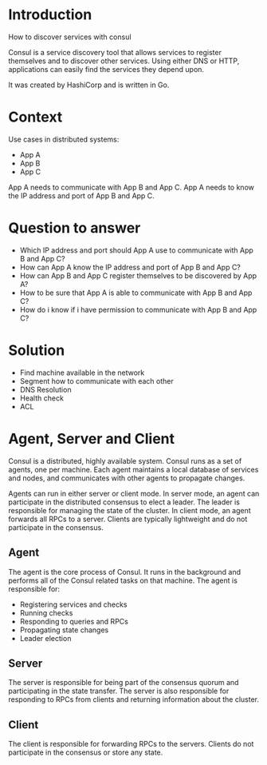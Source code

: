 # Introduction

How to discover services with consul

Consul is a service discovery tool that allows services to register themselves and to discover other services. Using either DNS or HTTP, applications can easily find the services they depend upon.

It was created by HashiCorp and is written in Go.

# Context

Use cases in distributed systems:

- App A
- App B
- App C

App A needs to communicate with App B and App C. App A needs to know the IP address and port of App B and App C.

# Question to answer

- Which IP address and port should App A use to communicate with App B and App C?
- How can App A know the IP address and port of App B and App C?
- How can App B and App C register themselves to be discovered by App A?
- How to be sure that App A is able to communicate with App B and App C?
- How do i know if i have permission to communicate with App B and App C?

# Solution

- Find machine available in the network
- Segment how to communicate with each other
- DNS Resolution
- Health check
- ACL

# Agent, Server and Client

Consul is a distributed, highly available system. Consul runs as a set of agents, one per machine. Each agent maintains a local database of services and nodes, and communicates with other agents to propagate changes.

Agents can run in either server or client mode. In server mode, an agent can participate in the distributed consensus to elect a leader. The leader is responsible for managing the state of the cluster. In client mode, an agent forwards all RPCs to a server. Clients are typically lightweight and do not participate in the consensus.

## Agent

The agent is the core process of Consul. It runs in the background and performs all of the Consul related tasks on that machine. The agent is responsible for:

- Registering services and checks
- Running checks
- Responding to queries and RPCs
- Propagating state changes
- Leader election

## Server

The server is responsible for being part of the consensus quorum and participating in the state transfer. The server is also responsible for responding to RPCs from clients and returning information about the cluster.

## Client

The client is responsible for forwarding RPCs to the servers. Clients do not participate in the consensus or store any state.
